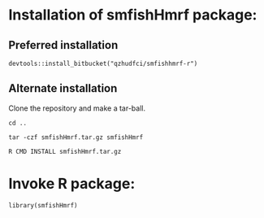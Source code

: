 # Installation of smfishHmrf package:

## Preferred installation

```
devtools::install_bitbucket("qzhudfci/smfishhmrf-r")
```

## Alternate installation

Clone the repository and make a tar-ball.

`cd ..`

`tar -czf smfishHmrf.tar.gz smfishHmrf`

`R CMD INSTALL smfishHmrf.tar.gz`


# Invoke R package:

`library(smfishHmrf)`
